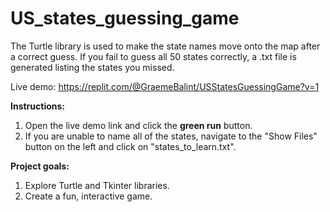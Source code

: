 # US_states_guessing_game
The Turtle library is used to make the state names move onto the map after a correct guess. If you fail to guess all 50 states correctly, a .txt file is generated listing the states you missed. 

Live demo: https://replit.com/@GraemeBalint/USStatesGuessingGame?v=1

**Instructions:**

1. Open the live demo link and click the **green run** button. 
2. If you are unable to name all of the states, navigate to the "Show Files" button on the left and click on "states_to_learn.txt".

**Project goals:**

1. Explore Turtle and Tkinter libraries.
2. Create a fun, interactive game.
